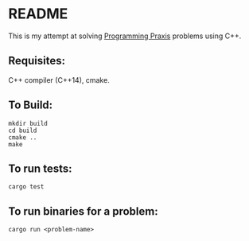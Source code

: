 # README #

This is my attempt at solving [Programming Praxis](https://programmingpraxis.com/) problems using C++.

## Requisites:

C++ compiler (C++14), cmake.

## To Build:

    mkdir build
    cd build
    cmake ..
    make

## To run tests:

    cargo test

## To run binaries for a problem:

    cargo run <problem-name>